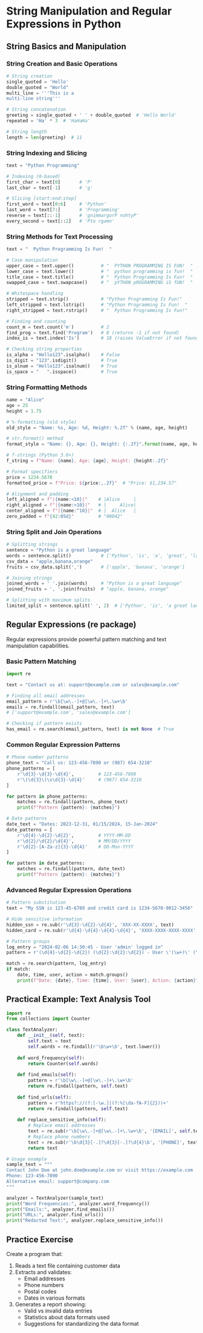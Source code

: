 # String Manipulation and Regular Expressions in Python

## String Basics and Manipulation

### String Creation and Basic Operations
```python
# String creation
single_quoted = 'Hello'
double_quoted = "World"
multi_line = '''This is a
multi-line string'''

# String concatenation
greeting = single_quoted + ' ' + double_quoted  # 'Hello World'
repeated = 'Ha' * 3  # 'HaHaHa'

# String length
length = len(greeting)  # 11
```

### String Indexing and Slicing
```python
text = "Python Programming"

# Indexing (0-based)
first_char = text[0]       # 'P'
last_char = text[-1]       # 'g'

# Slicing [start:end:step]
first_word = text[0:6]     # 'Python'
last_word = text[7:]       # 'Programming'
reverse = text[::-1]       # 'gnimmargorP nohtyP'
every_second = text[::2]   # 'Pto rgamn'
```

### String Methods for Text Processing
```python
text = "  Python Programming Is Fun!  "

# Case manipulation
upper_case = text.upper()          # "  PYTHON PROGRAMMING IS FUN!  "
lower_case = text.lower()          # "  python programming is fun!  "
title_case = text.title()          # "  Python Programming Is Fun!  "
swapped_case = text.swapcase()     # "  pYTHON pROGRAMMING iS fUN!  "

# Whitespace handling
stripped = text.strip()            # "Python Programming Is Fun!"
left_stripped = text.lstrip()      # "Python Programming Is Fun!  "
right_stripped = text.rstrip()     # "  Python Programming Is Fun!"

# Finding and counting
count_m = text.count('m')          # 2
find_prog = text.find('Program')   # 8 (returns -1 if not found)
index_is = text.index('Is')        # 18 (raises ValueError if not found)

# Checking string properties
is_alpha = "Hello123".isalpha()    # False
is_digit = "123".isdigit()         # True
is_alnum = "Hello123".isalnum()    # True
is_space = "   ".isspace()         # True
```

### String Formatting Methods
```python
name = "Alice"
age = 25
height = 1.75

# %-formatting (old style)
old_style = "Name: %s, Age: %d, Height: %.2f" % (name, age, height)

# str.format() method
format_style = "Name: {}, Age: {}, Height: {:.2f}".format(name, age, height)

# f-strings (Python 3.6+)
f_string = f"Name: {name}, Age: {age}, Height: {height:.2f}"

# Format specifiers
price = 1234.5678
formatted_price = f"Price: ${price:,.2f}"  # "Price: $1,234.57"

# Alignment and padding
left_aligned = f"|{name:<10}|"    # |Alice     |
right_aligned = f"|{name:>10}|"   # |     Alice|
center_aligned = f"|{name:^10}|"  # |  Alice   |
zero_padded = f"{42:05d}"         # "00042"
```

### String Split and Join Operations
```python
# Splitting strings
sentence = "Python is a great language"
words = sentence.split()           # ['Python', 'is', 'a', 'great', 'language']
csv_data = "apple,banana,orange"
fruits = csv_data.split(',')       # ['apple', 'banana', 'orange']

# Joining strings
joined_words = ' '.join(words)     # "Python is a great language"
joined_fruits = ', '.join(fruits)  # "apple, banana, orange"

# Splitting with maximum splits
limited_split = sentence.split(' ', 2)  # ['Python', 'is', 'a great language']
```

## Regular Expressions (re package)
Regular expressions provide powerful pattern matching and text manipulation capabilities.

### Basic Pattern Matching
```python
import re

text = "Contact us at: support@example.com or sales@example.com"

# Finding all email addresses
email_pattern = r'\b[\w\.-]+@[\w\.-]+\.\w+\b'
emails = re.findall(email_pattern, text)
# ['support@example.com', 'sales@example.com']

# Checking if pattern exists
has_email = re.search(email_pattern, text) is not None  # True
```

### Common Regular Expression Patterns
```python
# Phone number patterns
phone_text = "Call us: 123-456-7890 or (987) 654-3210"
phone_patterns = [
    r'\d{3}-\d{3}-\d{4}',         # 123-456-7890
    r'\(\d{3}\)\s\d{3}-\d{4}'     # (987) 654-3210
]

for pattern in phone_patterns:
    matches = re.findall(pattern, phone_text)
    print(f"Pattern {pattern}: {matches}")

# Date patterns
date_text = "Dates: 2023-12-31, 01/15/2024, 15-Jan-2024"
date_patterns = [
    r'\d{4}-\d{2}-\d{2}',         # YYYY-MM-DD
    r'\d{2}/\d{2}/\d{4}',         # MM/DD/YYYY
    r'\d{2}-[A-Za-z]{3}-\d{4}'    # DD-Mon-YYYY
]

for pattern in date_patterns:
    matches = re.findall(pattern, date_text)
    print(f"Pattern {pattern}: {matches}")
```

### Advanced Regular Expression Operations
```python
# Pattern substitution
text = "My SSN is 123-45-6789 and credit card is 1234-5678-9012-3456"

# Hide sensitive information
hidden_ssn = re.sub(r'\d{3}-\d{2}-\d{4}', 'XXX-XX-XXXX', text)
hidden_card = re.sub(r'\d{4}-\d{4}-\d{4}-\d{4}', 'XXXX-XXXX-XXXX-XXXX', hidden_ssn)

# Pattern groups
log_entry = "2024-02-06 14:30:45 - User 'admin' logged in"
pattern = r'(\d{4}-\d{2}-\d{2}) (\d{2}:\d{2}:\d{2}) - User \'(\w+)\' (\w+ \w+)'

match = re.search(pattern, log_entry)
if match:
    date, time, user, action = match.groups()
    print(f"Date: {date}, Time: {time}, User: {user}, Action: {action}")
```

## Practical Example: Text Analysis Tool
```python
import re
from collections import Counter

class TextAnalyzer:
    def __init__(self, text):
        self.text = text
        self.words = re.findall(r'\b\w+\b', text.lower())
        
    def word_frequency(self):
        return Counter(self.words)
    
    def find_emails(self):
        pattern = r'\b[\w\.-]+@[\w\.-]+\.\w+\b'
        return re.findall(pattern, self.text)
    
    def find_urls(self):
        pattern = r'https?://(?:[-\w.]|(?:%[\da-fA-F]{2}))+'
        return re.findall(pattern, self.text)
    
    def replace_sensitive_info(self):
        # Replace email addresses
        text = re.sub(r'\b[\w\.-]+@[\w\.-]+\.\w+\b', '[EMAIL]', self.text)
        # Replace phone numbers
        text = re.sub(r'\b\d{3}[-.]?\d{3}[-.]?\d{4}\b', '[PHONE]', text)
        return text

# Usage example
sample_text = """
Contact John Doe at john.doe@example.com or visit https://example.com
Phone: 123-456-7890
Alternative email: support@company.com
"""

analyzer = TextAnalyzer(sample_text)
print("Word Frequencies:", analyzer.word_frequency())
print("Emails:", analyzer.find_emails())
print("URLs:", analyzer.find_urls())
print("Redacted Text:", analyzer.replace_sensitive_info())
```

## Practice Exercise
Create a program that:
1. Reads a text file containing customer data
2. Extracts and validates:
   - Email addresses
   - Phone numbers
   - Postal codes
   - Dates in various formats
3. Generates a report showing:
   - Valid vs invalid data entries
   - Statistics about data formats used
   - Suggestions for standardizing the data format
